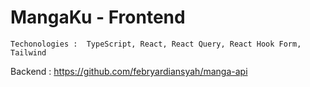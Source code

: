 # MangaKu - Frontend
`Techonologies :  TypeScript, React, React Query, React Hook Form, Tailwind`


Backend :
https://github.com/febryardiansyah/manga-api
